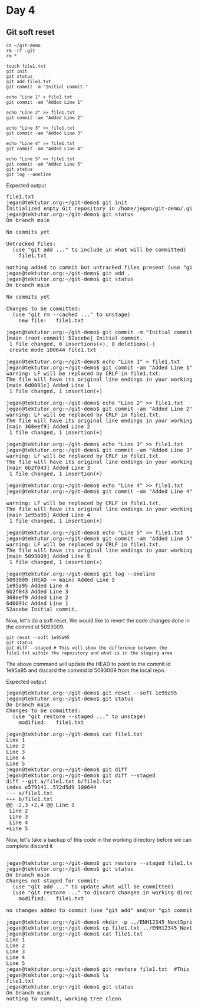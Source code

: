 # Day 4

## Git soft reset

```
cd ~/git-demo
rm -rf .git
rm *

touch file1.txt
git init
git status
git add file1.txt
git commit -m "Initial commit."

echo "Line 1" > file1.txt
git commit -am "Added Line 1"

echo "Line 2" >> file1.txt
git commit -am "Added Line 2"

echo "Line 3" >> file1.txt
git commit -am "Added Line 3"

echo "Line 4" >> file1.txt
git commit -am "Added Line 4"

echo "Line 5" >> file1.txt
git commit -am "Added Line 5"
git status
git log --oneline
```

Expected output
<pre>
file1.txt
jegan@tektutor.org:~/git-demo$ git init
Initialized empty Git repository in /home/jegan/git-demo/.git/
jegan@tektutor.org:~/git-demo$ git status
On branch main

No commits yet

Untracked files:
  (use "git add <file>..." to include in what will be committed)
	file1.txt

nothing added to commit but untracked files present (use "git add" to track)
jegan@tektutor.org:~/git-demo$ git add .
jegan@tektutor.org:~/git-demo$ git status
On branch main

No commits yet

Changes to be committed:
  (use "git rm --cached <file>..." to unstage)
	new file:   file1.txt

jegan@tektutor.org:~/git-demo$ git commit -m "Initial commit."
[main (root-commit) 52acebe] Initial commit.
 1 file changed, 0 insertions(+), 0 deletions(-)
 create mode 100644 file1.txt
    
jegan@tektutor.org:~/git-demo$ echo "Line 1" > file1.txt 
jegan@tektutor.org:~/git-demo$ git commit -am "Added Line 1"
warning: LF will be replaced by CRLF in file1.txt.
The file will have its original line endings in your working directory
[main 6d0091c] Added Line 1
 1 file changed, 1 insertion(+)
    
jegan@tektutor.org:~/git-demo$ echo "Line 2" >> file1.txt 
jegan@tektutor.org:~/git-demo$ git commit -am "Added Line 2"
warning: LF will be replaced by CRLF in file1.txt.
The file will have its original line endings in your working directory
[main 368eef9] Added Line 2
 1 file changed, 1 insertion(+)
    
jegan@tektutor.org:~/git-demo$ echo "Line 3" >> file1.txt 
jegan@tektutor.org:~/git-demo$ git commit -am "Added Line 3"
warning: LF will be replaced by CRLF in file1.txt.
The file will have its original line endings in your working directory
[main 6b2f043] Added Line 3
 1 file changed, 1 insertion(+)
    
jegan@tektutor.org:~/git-demo$ echo "Line 4" >> file1.txt 
jegan@tektutor.org:~/git-demo$ git commit -am "Added Line 4"
    
warning: LF will be replaced by CRLF in file1.txt.
The file will have its original line endings in your working directory
[main 1e95a95] Added Line 4
 1 file changed, 1 insertion(+)
    
jegan@tektutor.org:~/git-demo$ echo "Line 5" >> file1.txt 
jegan@tektutor.org:~/git-demo$ git commit -am "Added Line 5"
warning: LF will be replaced by CRLF in file1.txt.
The file will have its original line endings in your working directory
[main 5093009] Added Line 5
 1 file changed, 1 insertion(+)
    
jegan@tektutor.org:~/git-demo$ git log --oneline
5093009 (HEAD -> main) Added Line 5
1e95a95 Added Line 4
6b2f043 Added Line 3
368eef9 Added Line 2
6d0091c Added Line 1
52acebe Initial commit.
</pre>

Now, let's do a soft reset. We would like to revert the code changes done in the commit id 5093009.
```
git reset --soft 1e95a95
git status
git diff --staged # This will show the difference between the file1.txt within the repository and what is in the staging area
```
The above command will update the HEAD to point to the commit id 1e95a95 and discard the commid id 5093009 from the local repo.

Expected output
<pre>
jegan@tektutor.org:~/git-demo$ git reset --soft 1e95a95
jegan@tektutor.org:~/git-demo$ git status
On branch main
Changes to be committed:
  (use "git restore --staged <file>..." to unstage)
	modified:   file1.txt

jegan@tektutor.org:~/git-demo$ cat file1.txt 
Line 1
Line 2
Line 3
Line 4
Line 5
jegan@tektutor.org:~/git-demo$ git diff
jegan@tektutor.org:~/git-demo$ git diff --staged
diff --git a/file1.txt b/file1.txt
index e579141..572d5d9 100644
--- a/file1.txt
+++ b/file1.txt
@@ -2,3 +2,4 @@ Line 1
 Line 2
 Line 3
 Line 4
+Line 5
</pre>

Now, let's take a backup of this code in the working directory before we can complete discard it
<pre>

jegan@tektutor.org:~/git-demo$ git restore --staged file1.txt # This will discard the code from staging area
jegan@tektutor.org:~/git-demo$ git status
On branch main
Changes not staged for commit:
  (use "git add <file>..." to update what will be committed)
  (use "git restore <file>..." to discard changes in working directory)
	modified:   file1.txt

no changes added to commit (use "git add" and/or "git commit -a")
  
jegan@tektutor.org:~/git-demo$ mkdir -p ../ENH12345_NextSprint
jegan@tektutor.org:~/git-demo$ cp file1.txt ../ENH12345_NextSprint/
jegan@tektutor.org:~/git-demo$ cat file1.txt 
Line 1
Line 2
Line 3
Line 4
Line 5
jegan@tektutor.org:~/git-demo$ git restore file1.txt  #This will discard the code changes from working directory also
jegan@tektutor.org:~/git-demo$ ls
file1.txt
jegan@tektutor.org:~/git-demo$ git status
On branch main
nothing to commit, working tree clean
</pre>
